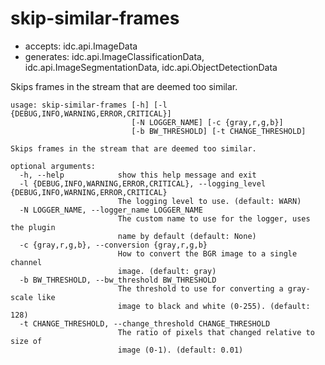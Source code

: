 # skip-similar-frames

* accepts: idc.api.ImageData
* generates: idc.api.ImageClassificationData, idc.api.ImageSegmentationData, idc.api.ObjectDetectionData

Skips frames in the stream that are deemed too similar.

```
usage: skip-similar-frames [-h] [-l {DEBUG,INFO,WARNING,ERROR,CRITICAL}]
                           [-N LOGGER_NAME] [-c {gray,r,g,b}]
                           [-b BW_THRESHOLD] [-t CHANGE_THRESHOLD]

Skips frames in the stream that are deemed too similar.

optional arguments:
  -h, --help            show this help message and exit
  -l {DEBUG,INFO,WARNING,ERROR,CRITICAL}, --logging_level {DEBUG,INFO,WARNING,ERROR,CRITICAL}
                        The logging level to use. (default: WARN)
  -N LOGGER_NAME, --logger_name LOGGER_NAME
                        The custom name to use for the logger, uses the plugin
                        name by default (default: None)
  -c {gray,r,g,b}, --conversion {gray,r,g,b}
                        How to convert the BGR image to a single channel
                        image. (default: gray)
  -b BW_THRESHOLD, --bw_threshold BW_THRESHOLD
                        The threshold to use for converting a gray-scale like
                        image to black and white (0-255). (default: 128)
  -t CHANGE_THRESHOLD, --change_threshold CHANGE_THRESHOLD
                        The ratio of pixels that changed relative to size of
                        image (0-1). (default: 0.01)
```
